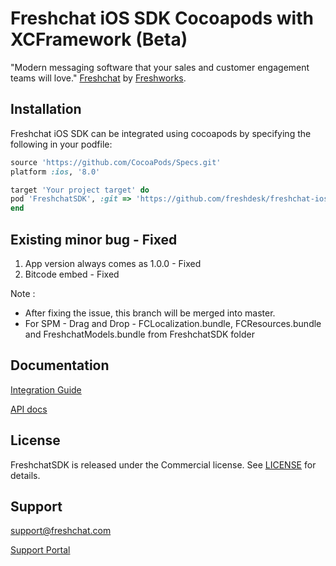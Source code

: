 Freshchat iOS SDK Cocoapods with XCFramework (Beta)
===================================================

"Modern messaging software that your sales and customer engagement teams will love." [Freshchat](http://www.freshchat.com) by [Freshworks](https://www.freshworks.com).

## Installation
Freshchat iOS SDK can be integrated using cocoapods by specifying the following in your podfile:

```ruby
source 'https://github.com/CocoaPods/Specs.git'
platform :ios, '8.0'

target 'Your project target' do
pod 'FreshchatSDK', :git => 'https://github.com/freshdesk/freshchat-ios', :branch => 'cocoapods_xcframework'
end
```

## Existing minor bug - Fixed
1. App version always comes as 1.0.0 - Fixed
2. Bitcode embed - Fixed



Note : 
- After fixing the issue, this branch will be merged into master. 
- For SPM - Drag and Drop - FCLocalization.bundle, FCResources.bundle and FreshchatModels.bundle from FreshchatSDK folder

## Documentation
[Integration Guide](https://support.freshchat.com/support/solutions/articles/50000000048-freshchat-ios-sdk-integration-steps) 

[API docs](http://cocoadocs.org/docsets/FreshchatSDK)

## License
FreshchatSDK is released under the Commercial license. See [LICENSE](https://github.com/freshdesk/freshchat-ios/blob/master/FreshchatSDK/LICENSE) for details.

## Support
[support@freshchat.com](mailto:support@freshchat.com)

[Support Portal](https://support.freshchat.com)
